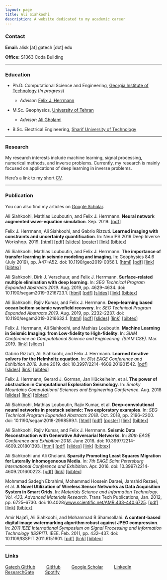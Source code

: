 ```yaml
---
layout: page
title: Ali Siahkoohi
description: A website dedicated to my academic career
---
```


### Contact

**Email:** alisk [at] gatech [dot] edu 

**Office:** S1363 Coda Building

------

### Education

* Ph.D. Computational Science and Engineering, [Georgia Institute of Technology](http://www.gatech.edu/) (_In progress_)
	* _Advisor:_ [Felix J. Herrmann](https://www.ece.gatech.edu/faculty-staff-directory/felix-herrmann)

* M.Sc. Geophysics, [University of Tehran](http://ut.ac.ir/en)
	* _Advisor:_ [Ali Gholami](https://rtis2.ut.ac.ir/cv/agholami/?lang=en-gb)

* B.Sc. Electrical Engineering, [Sharif University of Technology](http://www.en.sharif.edu/)

------

### Research

My research interests include machine learning, signal processing, numerical methods, and inverse problems. Currently, my research is mainly focused on applications of deep learning in inverse problems.

Here’s a link to my short [CV](https://alisiahkoohi.github.io/files/AliSiahkoohi-CV.pdf).

------

### Publication

You can also find my articles on [Google Scholar](https://scholar.google.com/citations?user=sxRMqYIAAAAJ&hl=en).

Ali Siahkoohi, Mathias Louboutin, and Felix J. Herrmann. **Neural network augmented wave-equation simulation**. Sep. 2019. [[pdf]](https://arxiv.org/abs/1910.00925)

Felix J. Herrmann, Ali Siahkoohi, and Gabrio Rizzuti. **Learned imaging with constraints and uncertainty quantification**. In: NeurIPS 2019 Deep Inverse Workshop. 2019. [[html]](https://slim.gatech.edu/Publications/Public/Conferences/NIPS/2019/herrmann2019NIPSliwcuc/herrmann2019NIPSliwcuc.html) [[pdf]](https://openreview.net/pdf?id=Hyet2Q29IS) [[slides]](https://www.dropbox.com/s/xybn8cq07pr5xs5/HotCSESeminar-LearnedImaging.pdf?dl=0) [[poster]](https://slim.gatech.edu/Publications/Public/Conferences/NIPS/2019/herrmann2019NIPSliwcuc/herrmann2019NIPSliwcuc_pres.pdf) [[link]](https://deep-inverse.org/) [[bibtex]](https://slim.gatech.edu/biblio/export/bibtex/7086)

Ali Siahkoohi, Mathias Louboutin, and Felix J. Herrmann. **The importance of transfer learning in seismic modeling
and imaging**. In: Geophysics 84.6 (July 2019), pp. A47–A52. doi: 10.1190/geo2019-0056.1. [[html]](https://slim.gatech.edu/Publications/Public/Journals/Geophysics/2019/siahkoohi2019itl/siahkoohi2019itl.html) [[pdf]](https://slim.gatech.edu/Publications/Public/Journals/Geophysics/2019/siahkoohi2019itl/siahkoohi2019itl.pdf) [[link]](https://library.seg.org/doi/10.1190/geo2019-0056.1) [[bibtex]](https://slim.gatech.edu/biblio/export/bibtex/7051)

Ali Siahkoohi, Dirk J. Verschuur, and Felix J. Herrmann. **Surface-related multiple elimination with deep learning**. In: _SEG Technical Program Expanded Abstracts 2019_. Aug. 2019, pp. 4629–4634. doi: 10.1190/segam2019-3216723.1. [[html]](https://slim.gatech.edu/Publications/Public/Conferences/SEG/2019/siahkoohi2019SEGsrm/siahkoohi2019SEGsrm.html) [[pdf]](https://slim.gatech.edu/Publications/Public/Conferences/SEG/2019/siahkoohi2019SEGsrm/siahkoohi2019SEGsrm.pdf) [[slides]](https://slim.gatech.edu/Publications/Public/Conferences/SEG/2019/siahkoohi2019SEGsrm/siahkoohi2019SEGsrm_pres.pdf) [[link]](https://library.seg.org/doi/10.1190/segam2019-3216723.1) [[bibtex]](https://slim.gatech.edu/biblio/export/bibtex/6980)

Ali Siahkoohi, Rajiv Kumar, and Felix J. Herrmann. **Deep-learning based ocean bottom seismic wavefield recovery**. In: _SEG Technical Program Expanded Abstracts 2019_. Aug. 2019, pp. 2232–2237. doi: 10.1190/segam2019-3216632.1. [[html]](https://slim.gatech.edu/Publications/Public/Conferences/SEG/2019/siahkoohi2019SEGdlb/siahkoohi2019SEGdlb.html) [[pdf]](https://slim.gatech.edu/Publications/Public/Conferences/SEG/2019/siahkoohi2019SEGdlb/siahkoohi2019SEGdlb.pdf) [[slides]](https://slim.gatech.edu/Publications/Public/Conferences/SEG/2019/siahkoohi2019SEGdlb/siahkoohi2019SEGdlb_pres.pdf) [[link]](https://library.seg.org/doi/10.1190/segam2019-3216632.1) [[bibtex]](https://slim.gatech.edu/biblio/export/bibtex/6979)

Felix J. Herrmann, Ali Siahkoohi, and Mathias Louboutin. **Machine Learning in Seismic Imaging: from Low-fidelity to High-fidelity**. In: _SIAM Conference on Computational Science and Engineering. (SIAM CSE)_. Mar. 2019. [[link]](http://meetings.siam.org/sess/dsp_talk.cfm?p=95707) [[slides]](https://docs.google.com/presentation/d/16qUNahsGLol1G0Fyqucuy7EwDJOMaA4JAyooiUfXI6c/edit?usp=sharing)

Gabrio Rizzuti, Ali Siahkoohi, and Felix J. Herrmann. **Learned iterative solvers for the Helmholtz equation**. In: _81st EAGE Conference and Exhibition 2019._ June 2019. doi: 10.3997/2214-4609.201901542. [[pdf]](https://slim.gatech.edu/Publications/Public/Conferences/EAGE/2019/rizzuti2019EAGElis/rizzuti2019EAGElis.pdf) [[slides]](https://slim.gatech.edu/Publications/Public/Conferences/EAGE/2019/rizzuti2019EAGElis/rizzuti2019EAGElis_pres.pdf) [[link]](http://earthdoc.eage.org/publication/publicationdetails/?publication=97298) [[bibtex]](https://slim.gatech.edu/biblio/export/bibtex/6736)

Felix J. Herrmann, Gerard J. Gorman, Jan Hückelheim, et al. **The power of abstraction in Computational Exploration Seismology**. In: _Smoky Mountains Computational Sciences and Engineering Conference_. Aug. 2018 [[slides]](https://slim.gatech.edu/Publications/Public/Conferences/SMC/2018/herrmann2018SMCtpa/herrmann2018SMCtpa_pres.pdf) [[link]](https://slim.gatech.edu/content/power-abstraction-computational-exploration-seismology) [[bibtex]](https://slim.gatech.edu/biblio/export/bibtex/5950)

Ali Siahkoohi, Mathias Louboutin, Rajiv Kumar, et al. **Deep-convolutional neural networks in prestack seismic: Two exploratory examples**. In: _SEG Technical Program Expanded Abstracts 2018_. Oct. 2018, pp. 2196–2200. doi: 10.1190/segam2018-2998599.1. [[html]](https://slim.gatech.edu/Publications/Public/Conferences/SEG/2018/siahkoohi2018SEGcnn/siahkoohi2018SEGcnn.html) [[pdf]](https://slim.gatech.edu/Publications/Public/Conferences/SEG/2018/siahkoohi2018SEGcnn/siahkoohi2018SEGcnn.pdf) [[poster]](https://slim.gatech.edu/Publications/Public/Conferences/SEG/2018/siahkoohi2018SEGcnn/siahkoohi2018SEGcnn_pres.pdf) [[link]](https://library.seg.org/doi/10.1190/segam2018-2998599.1) [[bibtex]](https://slim.gatech.edu/biblio/export/bibtex/5956)

Ali Siahkoohi, Rajiv Kumar, and Felix J. Herrmann. **Seismic Data Reconstruction with Generative Adversarial Networks**. In: _80th EAGE Conference and Exhibition 2018_. June 2018. doi: 10.3997/2214-4609.201801393. [[html]](https://slim.gatech.edu/Publications/Public/Conferences/EAGE/2018/siahkoohi2018EAGEsdr/siahkoohi2018EAGEsdr.html) [[pdf]](https://slim.gatech.edu/Publications/Public/Conferences/EAGE/2018/siahkoohi2018EAGEsdr/siahkoohi2018EAGEsdr.pdf) [[slides]](https://slim.gatech.edu/Publications/Public/Conferences/EAGE/2018/siahkoohi2018EAGEsdr/siahkoohi2018EAGEsdr_pres.pdf) [[link]](http://www.earthdoc.org/publication/publicationdetails/?publication=92782) [[bibtex]](https://slim.gatech.edu/biblio/export/bibtex/5961)

Ali Siahkoohi and Ali Gholami. **Sparsity Promoting Least Squares Migration for Laterally Inhomogeneous Media**. In: _7th EAGE Saint Petersburg International Conference and Exhibition_. Apr. 2016. doi: 10.3997/2214-4609.201600223. [[pdf]](https://alisiahkoohi.github.io/files/84208.pdf) [[link]](http://earthdoc.eage.org/publication/publicationdetails/?publication=84208) [[bibtex]](https://alisiahkoohi.github.io/files/LSM.bib)

Mohmmad Sadegh Ebrahimi, Mohammad Hossein Daraei, Jamshid Rezaei, et al. **A Novel Utilization of Wireless Sensor Networks as Data Acquisition System in Smart Grids**. In: _Materials Science and Information Technology. Vol. 433. Advanced Materials Research_. Trans Tech Publications, Jan. 2012, pp. 6725–6730. doi: 10.4028/www.scientific.net/AMR.433-440.6725. [[pdf]](https://www.scientific.net/AMR.433-440.6725.pdf?casa_token=Kk-dF-USBCgAAAAA:gURDeINJzqbe5_YBycwiJCHM4J008-pBWeAY0_e0812ic2DUVKkXlAAK-pYztCtbwoLz00ff) [[link]](https://www.scientific.net/AMR.433-440.6725) [[bibtex]](https://alisiahkoohi.github.io/files/WSN.bib)

Amir Najafi, Ali Siahkoohi, and Mohammad B Shamsollahi. **A content-based digital image watermarking algorithm robust against JPEG compression**. In: _2011 IEEE International Symposium on Signal Processing and Information Technology (ISSPIT)_. IEEE. Feb. 2011, pp. 432–437. doi: 10.1109/ISSPIT.2011.6151601. [[pdf]](https://alisiahkoohi.github.io/files/6151601.pdf) [[link]](https://ieeexplore.ieee.org/document/6151601/) [[bibtex]](https://alisiahkoohi.github.io/files/Watermarking.bib)



------

### Links


[Gatech GitHub](https://github.gatech.edu/asiahkoohi3) &nbsp; &nbsp;  &nbsp; &nbsp;
[GitHub](https://github.com/alisiahkoohi) &nbsp; &nbsp;  &nbsp; &nbsp;
[Google Scholar](https://scholar.google.com/citations?user=sxRMqYIAAAAJ&hl=en) &nbsp; &nbsp;  &nbsp; &nbsp;
[LinkedIn](https://www.linkedin.com/in/alisiahkoohi/) &nbsp; &nbsp;  &nbsp; &nbsp;
[ResearchGate](https://www.researchgate.net/profile/Ali_Siahkoohi) &nbsp; &nbsp;  &nbsp; &nbsp;
[Spotify](https://open.spotify.com/user/128880008)